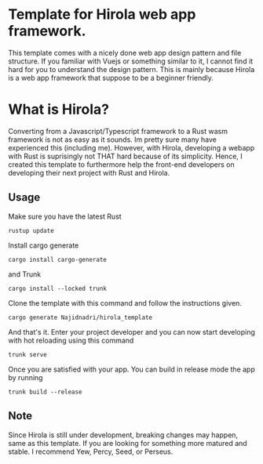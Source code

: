 # Template for Hirola web app framework.

This template comes with a nicely done web app design pattern and file structure. If you familiar with Vuejs or something similar to it, I cannot find it hard for you to understand the design pattern. This is mainly because Hirola is a web app framework that suppose to be a beginner friendly. 


# What is Hirola?

Converting from a Javascript/Typescript framework to a Rust wasm framework is not as easy as it sounds. Im pretty sure many have experienced this (including me). However, with Hirola, developing a webapp with Rust is suprisingly not THAT hard because of its simplicity. Hence, I created this template to furthermore help the front-end developers on developing their next project with Rust and Hirola.


## Usage

Make sure you have the latest Rust
```
rustup update
```

Install cargo generate 
```
cargo install cargo-generate
```
and Trunk
```
cargo install --locked trunk
```


Clone the template with this command and follow the instructions given.
```
cargo generate Najidnadri/hirola_template
```



And that's it. Enter your project developer and you can now start developing with hot reloading using this command
```
trunk serve
```

Once you are satisfied with your app. You can build in release mode the app by running
```
trunk build --release
```

## Note

Since Hirola is still under development, breaking changes may happen, same as this template. If you are looking for something more matured and stable. I recommend Yew, Percy, Seed, or Perseus. 

